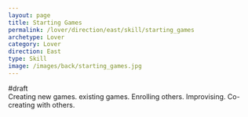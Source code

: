 ```yaml
---
layout: page
title: Starting Games
permalink: /lover/direction/east/skill/starting_games
archetype: Lover
category: Lover
direction: East
type: Skill
image: /images/back/starting_games.jpg
---
```

#draft   
Creating new games. existing games. Enrolling others. Improvising. Co-creating with others. 
